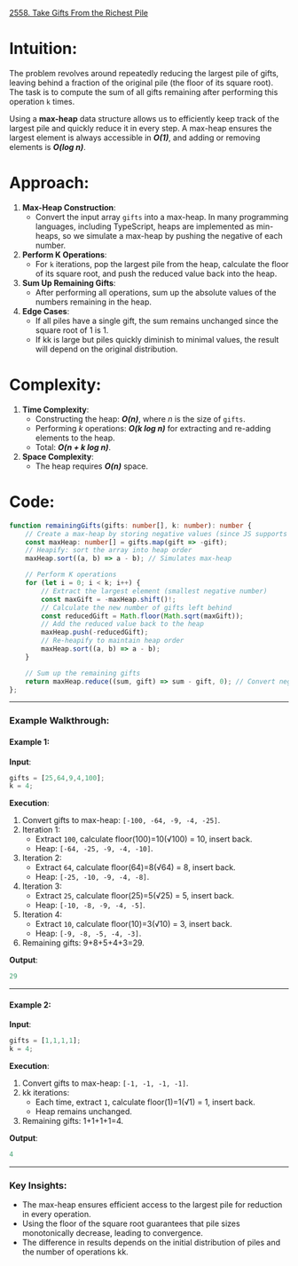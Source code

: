 [2558. Take Gifts From the Richest Pile](https://leetcode.com/problems/take-gifts-from-the-richest-pile/)
# Intuition:

The problem revolves around repeatedly reducing the largest pile of gifts, leaving behind a fraction of the original pile (the floor of its square root). The task is to compute the sum of all gifts remaining after performing this operation `k` times.

Using a **max-heap** data structure allows us to efficiently keep track of the largest pile and quickly reduce it in every step. A max-heap ensures the largest element is always accessible in ***O(1)***, and adding or removing elements is ***O(log n)***.

# Approach:

1. **Max-Heap Construction**:
    - Convert the input array `gifts` into a max-heap. In many programming languages, including TypeScript, heaps are implemented as min-heaps, so we simulate a max-heap by pushing the negative of each number.
2. **Perform K Operations**:
    - For `k` iterations, pop the largest pile from the heap, calculate the floor of its square root, and push the reduced value back into the heap.
3. **Sum Up Remaining Gifts**:
    - After performing all operations, sum up the absolute values of the numbers remaining in the heap.
4. **Edge Cases**:
    - If all piles have a single gift, the sum remains unchanged since the square root of 1 is 1.
    - If kk is large but piles quickly diminish to minimal values, the result will depend on the original distribution.

# Complexity:

1. **Time Complexity**:
    - Constructing the heap: ***O(n)***, where *n* is the size of `gifts`.
    - Performing *k* operations: ***O(k log n)*** for extracting and re-adding elements to the heap.
    - Total: ***O(n + k log n)***.
2. **Space Complexity**:
    - The heap requires ***O(n)*** space.

# Code:

```typescript
function remainingGifts(gifts: number[], k: number): number {
    // Create a max-heap by storing negative values (since JS supports min-heaps by default)
    const maxHeap: number[] = gifts.map(gift => -gift);
    // Heapify: sort the array into heap order
    maxHeap.sort((a, b) => a - b); // Simulates max-heap

    // Perform K operations
    for (let i = 0; i < k; i++) {
        // Extract the largest element (smallest negative number)
        const maxGift = -maxHeap.shift()!;
        // Calculate the new number of gifts left behind
        const reducedGift = Math.floor(Math.sqrt(maxGift));
        // Add the reduced value back to the heap
        maxHeap.push(-reducedGift);
        // Re-heapify to maintain heap order
        maxHeap.sort((a, b) => a - b);
    }

    // Sum up the remaining gifts
    return maxHeap.reduce((sum, gift) => sum - gift, 0); // Convert negatives back to positives
};

```

---

### **Example Walkthrough**:

#### **Example 1**:

**Input**:

```typescript
gifts = [25,64,9,4,100];
k = 4;
```

**Execution**:

1. Convert gifts to max-heap: `[-100, -64, -9, -4, -25]`.
2. Iteration 1:
    - Extract `100`, calculate floor(100)=10(√100) = 10, insert back.
    - Heap: `[-64, -25, -9, -4, -10]`.
3. Iteration 2:
    - Extract `64`, calculate floor(64)=8(√64) = 8, insert back.
    - Heap: `[-25, -10, -9, -4, -8]`.
4. Iteration 3:
    - Extract `25`, calculate floor(25)=5(√25) = 5, insert back.
    - Heap: `[-10, -8, -9, -4, -5]`.
5. Iteration 4:
    - Extract `10`, calculate floor(10)=3(√10) = 3, insert back.
    - Heap: `[-9, -8, -5, -4, -3]`.
6. Remaining gifts: 9+8+5+4+3=29.

**Output**:

```typescript
29
```

---

#### **Example 2**:

**Input**:

```typescript
gifts = [1,1,1,1];
k = 4;
```

**Execution**:

1. Convert gifts to max-heap: `[-1, -1, -1, -1]`.
2. kk iterations:
    - Each time, extract `1`, calculate floor(1)=1(√1) = 1, insert back.
    - Heap remains unchanged.
3. Remaining gifts: 1+1+1+1=4.

**Output**:

```typescript
4
```

---

### **Key Insights**:

- The max-heap ensures efficient access to the largest pile for reduction in every operation.
- Using the floor of the square root guarantees that pile sizes monotonically decrease, leading to convergence.
- The difference in results depends on the initial distribution of piles and the number of operations kk.